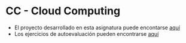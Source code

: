 # CC - Cloud Computing

* El proyecto desarrollado en esta asignatura puede encontarse [aquí](https://github.com/arturocs/crab-iot)
* Los ejercicios de autoevaluación pueden encontrarse [aquí](https://github.com/arturocs/autoevaluacion-CC)